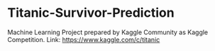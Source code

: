 # Titanic-Survivor-Prediction
Machine Learning Project prepared by Kaggle Community as Kaggle Competition. 
Link: https://www.kaggle.com/c/titanic
